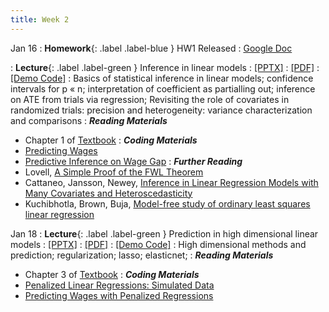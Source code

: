 ```yaml
---
title: Week 2
---
```


Jan 16
: **Homework**{: .label .label-blue } HW1 Released
  : [Google Doc](https://docs.google.com/document/d/1k2r9xbCpDQI2sQpBJzm0tuSvoIyiUZAcbaYXLGnxpUo/edit#heading=h.csy54tbzngl7)
  
: **Lecture**{: .label .label-green } Inference in linear models
  : [[PPTX]](https://github.com/stanford-msande228/winter24/assets/presentations/MSANDE228_Lecture3_Inference_in_Linear_Models.pptx)
  : [[PDF]](https://github.com/stanford-msande228/winter24/assets/presentations/MSANDE228_Lecture3_Inference_in_Linear_Models.pdf)
  : [[Demo Code]](https://github.com/stanford-msande228/winter24/assets/code/Lecture3-Demo.ipynb)
: Basics of statistical inference in linear models; confidence intervals for p « n; interpretation of coefficient as partialling out; inference on ATE from trials via regression; Revisiting the role of covariates in randomized trials: precision and heterogeneity: variance characterization and comparisons
: ***Reading Materials***
- Chapter 1 of [Textbook](https://canvas.stanford.edu/courses/168439/files/folder/Readings)
: ***Coding Materials***
- [Predicting Wages](https://github.com/CausalAIBook/MetricsMLNotebooks/PM1/python-ols-and-lasso-for-wage-prediction.ipynb)
- [Predictive Inference on Wage Gap](https://github.com/CausalAIBook/MetricsMLNotebooks/PM1/python-ols-and-lasso-for-wage-gap-inference.ipynb)
: ***Further Reading***
- Lovell, [A Simple Proof of the FWL Theorem](https://www.jstor.org/stable/41426805)
- Cattaneo, Jansson, Newey, [Inference in Linear Regression Models with Many Covariates and Heteroscedasticity](https://www.tandfonline.com/doi/full/10.1080/01621459.2017.1328360)
- Kuchibhotla, Brown, Buja, [Model-free study of ordinary least squares linear regression](https://arxiv.org/pdf/1809.10538.pdf)


Jan 18
: **Lecture**{: .label .label-green } Prediction in high dimensional linear models
  : [[PPTX]](https://github.com/stanford-msande228/winter24/assets/presentations/MSANDE228_Lecture4_Inference_in_High_Dimensional_Linear_Models.pptx)
  : [[PDF]](https://github.com/stanford-msande228/winter24/assets/presentations/MSANDE228_Lecture4_Inference_in_High_Dimensional_Linear_Models.pdf)
  : [[Demo Code]](https://github.com/stanford-msande228/winter24/assets/code/Lecture4-Demo.ipynb)
: High dimensional methods and prediction; regularization; lasso; elasticnet;
: ***Reading Materials***
- Chapter 3 of [Textbook](https://canvas.stanford.edu/courses/168439/files/folder/Readings)
: ***Coding Materials***
- [Penalized Linear Regressions: Simulated Data](https://github.com/CausalAIBook/MetricsMLNotebooks/PM2/python_linear_penalized_regs.ipynb)
- [Predicting Wages with Penalized Regressions](https://github.com/CausalAIBook/MetricsMLNotebooks/PM2/python_ml_for_wage_prediction.ipynb)
